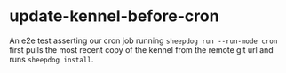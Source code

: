 # update-kennel-before-cron

An e2e test asserting our cron job running `sheepdog run --run-mode cron` first
pulls the most recent copy of the kennel from the remote git url and runs
`sheepdog install`.
